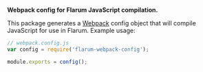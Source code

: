 **Webpack config for Flarum JavaScript compilation.**

This package generates a [Webpack](https://webpack.js.org) config object that will compile JavaScript for use in Flarum. Example usage:

```js
// webpack.config.js
var config = require('flarum-webpack-config');

module.exports = config();
```
